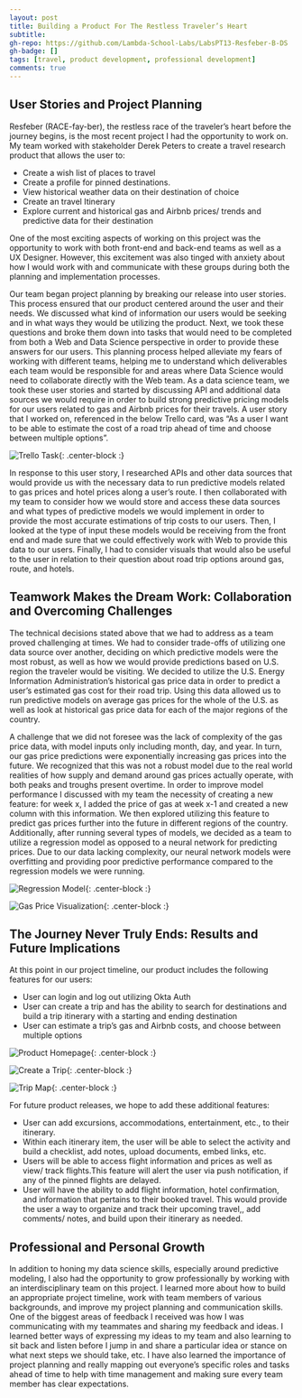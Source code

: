 ```yaml
---
layout: post
title: Building a Product For The Restless Traveler’s Heart 
subtitle: 
gh-repo: https://github.com/Lambda-School-Labs/LabsPT13-Resfeber-B-DS
gh-badge: []
tags: [travel, product development, professional development]
comments: true
---
```


## User Stories and Project Planning 

Resfeber (RACE-fay-ber),  the restless race of the traveler’s heart before the journey begins, is the most recent project I had the opportunity to work on. My team worked with stakeholder Derek Peters to create a travel research product that allows the user to:
* Create a wish list of places to travel
* Create a profile for pinned destinations.
* View historical weather data on their destination of choice
* Create an travel Itinerary
* Explore current and historical gas and Airbnb prices/ trends and predictive data for their destination 

One of the most exciting aspects of working on this project was the opportunity to work with both front-end and back-end teams as well as a UX Designer. However, this excitement was also tinged with anxiety about how I would work with and communicate with these groups during both the planning and implementation processes. 

Our team began project planning by breaking our release into user stories. This process ensured that our product centered around the user and their needs. We discussed what kind of information our users would be seeking and in what ways they would be utilizing the product. Next, we took these questions and broke them down into tasks that would need to be completed from both a Web and Data Science perspective in order to provide these answers for our users. This planning process helped alleviate my fears of working with different teams, helping me to understand which deliverables each team would be responsible for and areas where Data Science would need to collaborate directly with the Web team. 
As a data science team, we took these user stories and started by discussing API and additional data sources we would require in order to build strong predictive pricing models for our users related to gas and Airbnb prices for their travels. A user story that I worked on, referenced in the below Trello card, was “As a user I want to be able to estimate the cost of a road trip ahead of time and choose between multiple options”.

![Trello Task](https://github.com/beccacauthorn/beccacauthorn.github.io/blob/master/img/Trello%20Card%20for%20Labs%20Blog.png){: .center-block :}

In response to this user story, I researched APIs and other data sources that would provide us with the necessary data to run predictive models related to gas prices and hotel prices along a user’s route. I then collaborated with my team to consider how we would store and access these data sources and what types of predictive models we would implement in order to provide the most accurate estimations of trip costs to our users. Then, I looked at the type of input these models would be receiving from the front end and made sure that we could effectively work with Web to provide this data to our users. Finally, I had to consider visuals that would also be useful to the user in relation to their question about road trip options around gas, route, and hotels. 

## Teamwork Makes the Dream Work: Collaboration and Overcoming Challenges 

The technical decisions stated above that we had to address as a team proved challenging at times. We had to consider trade-offs of utilizing one data source over another, deciding on which predictive models were the most robust, as well as how we would provide predictions based on U.S. region the traveler would be visiting. We decided to utilize the U.S. Energy Information Administration’s historical gas price data in order to predict a user’s estimated gas cost for their road trip. Using this data allowed us to run predictive models on average gas prices for the whole of the U.S. as well as look at historical gas price data for each of the major regions of the country.

A challenge that we did not foresee was the lack of complexity of the gas price data, with model inputs only including month, day, and year. In turn, our gas price predictions were exponentially increasing gas prices into the future. We recognized that this was not a robust model due to the real world realities of how supply and demand around gas prices actually operate, with both peaks and troughs present overtime. In order to improve model performance I discussed with my team the necessity of creating a new feature: for week x, I added the price of gas at week x-1 and created a new column with this information. We then explored utilizing this feature to predict gas prices further into the future in different regions of the country. Additionally, after running several types of models, we decided as a team to utilize a regression model as opposed to a neural network for predicting prices. Due to our data lacking complexity, our neural network models were overfitting and providing poor predictive performance compared to the regression models we were running. 

![Regression Model](https://github.com/beccacauthorn/beccacauthorn.github.io/blob/master/img/Regression%20models%20for%20gas%20prices%20for%20blog%20post.png){: .center-block :}

![Gas Price Visualization](https://github.com/beccacauthorn/beccacauthorn.github.io/blob/master/img/Gas%20Price%20Visualization%20For%20Labs%20Blog%20Post%20.png){: .center-block :}

## The Journey Never Truly Ends: Results and Future Implications

At this point in our project timeline, our product includes the following features for our users:
* User can login and log out utilizing Okta Auth
* User can create a trip and has the ability to search for destinations and build a trip itinerary with a starting and ending destination
* User can estimate a trip’s gas and Airbnb costs, and choose between multiple options

![Product Homepage](https://github.com/beccacauthorn/beccacauthorn.github.io/blob/master/img/Labs%20Website%201%20Pic.png){: .center-block :}

![Create a Trip](https://github.com/beccacauthorn/beccacauthorn.github.io/blob/master/img/Create%20A%20Trip%20Labs%20Project%20.png){: .center-block :}

![Trip Map](https://github.com/beccacauthorn/beccacauthorn.github.io/blob/master/img/Creating%20a%20Trip%20Labs%20Project%20Photo.png){: .center-block :}

For future product releases, we hope to add these additional features:
* User can add excursions, accommodations, entertainment, etc., to their itinerary.
* Within each itinerary item, the user will be able to select the activity and build a checklist, add notes, upload documents, embed links, etc.
* Users will be able to access flight information and prices as well as view/ track flights.This feature will alert the user via push notification, if any of the pinned flights are delayed.
* User will have the ability to add flight information, hotel confirmation, and information that pertains to their booked travel. This would provide the user a way to organize and track their upcoming travel,, add comments/ notes, and build upon their itinerary as needed. 

## Professional and Personal Growth 

In addition to honing my data science skills, especially around predictive modeling, I also had the opportunity to grow professionally by working with an interdisciplinary team on this project. I learned more about how to build an appropriate project timeline, work with team members of various backgrounds, and improve my project planning and communication skills. One of the biggest areas of feedback I received was how I was communicating with my teammates and sharing my feedback and ideas. I learned better ways of expressing my ideas to my team and also learning to sit back and listen before I jump in and share a particular idea or stance on what next steps we should take, etc. I have also learned the importance of project planning and really mapping out everyone’s specific roles and tasks ahead of time to help with time management and making sure every team member has clear expectations. 






